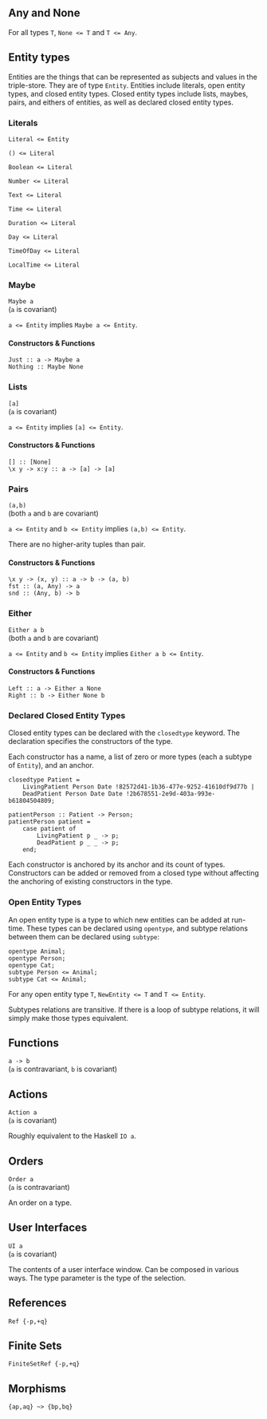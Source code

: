 ## Any and None

For all types `T`, `None <= T` and `T <= Any`.

## Entity types

Entities are the things that can be represented as subjects and values in the triple-store.
They are of type `Entity`.
Entities include literals, open entity types, and closed entity types.
Closed entity types include lists, maybes, pairs, and eithers of entities, as well as declared closed entity types.

### Literals

`Literal <= Entity`

`() <= Literal`

`Boolean <= Literal`

`Number <= Literal`

`Text <= Literal`

`Time <= Literal`

`Duration <= Literal`

`Day <= Literal`

`TimeOfDay <= Literal`

`LocalTime <= Literal`

### Maybe

`Maybe a`  
(`a` is covariant)

`a <= Entity` implies `Maybe a <= Entity`.

#### Constructors & Functions
`Just :: a -> Maybe a`  
`Nothing :: Maybe None`

### Lists

`[a]`  
(`a` is covariant)

`a <= Entity` implies `[a] <= Entity`.

#### Constructors & Functions
`[] :: [None]`  
`\x y -> x:y :: a -> [a] -> [a]`

### Pairs

`(a,b)`  
(both `a` and `b` are covariant)

`a <= Entity` and `b <= Entity` implies `(a,b) <= Entity`.

There are no higher-arity tuples than pair.

#### Constructors & Functions
`\x y -> (x, y) :: a -> b -> (a, b)`  
`fst :: (a, Any) -> a`  
`snd :: (Any, b) -> b`

### Either

`Either a b`  
(both `a` and `b` are covariant)

`a <= Entity` and `b <= Entity` implies `Either a b <= Entity`.

#### Constructors & Functions
`Left :: a -> Either a None`  
`Right :: b -> Either None b`

### Declared Closed Entity Types

Closed entity types can be declared with the `closedtype` keyword.
The declaration specifies the constructors of the type.

Each constructor has a name, a list of zero or more types (each a subtype of `Entity`), and an anchor.

```pinafore
closedtype Patient =
    LivingPatient Person Date !82572d41-1b36-477e-9252-41610df9d77b |
    DeadPatient Person Date Date !2b678551-2e9d-403a-993e-b61804504809;

patientPerson :: Patient -> Person;
patientPerson patient =
    case patient of
        LivingPatient p _ -> p;
        DeadPatient p _ _ -> p;
    end;
```

Each constructor is anchored by its anchor and its count of types.
Constructors can be added or removed from a closed type without affecting the anchoring of existing constructors in the type.

### Open Entity Types

An open entity type is a type to which new entities can be added at run-time.
These types can be declared using `opentype`, and subtype relations between them can be declared using `subtype`:

```pinafore
opentype Animal;
opentype Person;
opentype Cat;
subtype Person <= Animal;
subtype Cat <= Animal;
```

For any open entity type `T`, `NewEntity <= T` and `T <= Entity`.

Subtypes relations are transitive.
If there is a loop of subtype relations, it will simply make those types equivalent.

## Functions

`a -> b`  
(`a` is contravariant, `b` is covariant)

## Actions

`Action a`  
(`a` is covariant)

Roughly equivalent to the Haskell `IO a`.

## Orders

`Order a`  
(`a` is contravariant)

An order on a type.

## User Interfaces

`UI a`  
(`a` is covariant)

The contents of a user interface window. Can be composed in various ways.
The type parameter is the type of the selection.

## References

`Ref {-p,+q}`

## Finite Sets

`FiniteSetRef {-p,+q}`

## Morphisms

`{ap,aq} ~> {bp,bq}`
